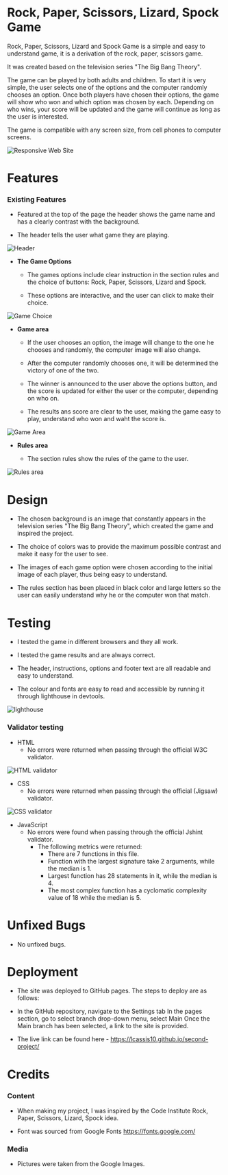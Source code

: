 # Rock, Paper, Scissors, Lizard, Spock Game

Rock, Paper, Scissors, Lizard and Spock Game is a simple and easy to understand game, it is a derivation of the rock, paper, scissors game.

It was created based on the television series "The Big Bang Theory".

The game can be played by both adults and children. To start it is very simple, the user selects one of the options and the computer randomly chooses an option. Once both players have chosen their options, the game will show who won and which option was chosen by each. Depending on who wins, your score will be updated and the game will continue as long as the user is interested.

The game is compatible with any screen size, from cell phones to computer screens.

![Responsive Web Site](../second-project/assets/image/screenshots/responsive%20design.JPG)

# Features

### Existing Features

- Featured at the top of the page the header shows the game name and has a clearly contrast with the background.

- The header tells the user what game they are playing.

![Header](../second-project/assets/image/screenshots/header.JPG)

- __The Game Options__

    - The games options include clear instruction in the section rules and the choice of buttons: Rock, Paper, Scissors, Lizard and Spock. 

    - These options are interactive, and the user can click to make their choice.

![Game Choice](../second-project/assets/image/screenshots/buttons.JPG)

- __Game area__

    - If the user chooses an option, the image will change to the one he chooses and randomly, the computer image will also change.

    - After the computer randomly chooses one, it will be determined the victory of one of the two.

    - The winner is announced to the user above the options button, and the score is updated for either the user or the computer, depending on who on.

    - The results ans score are clear to the user, making the game easy to play, understand who won and waht the score is.

![Game Area](../second-project/assets/image/screenshots/game-area.JPG)

- __Rules area__

     - The section rules show the rules of the game to the user.

![Rules area](../second-project/assets/image/screenshots/rules.JPG)

# Design

- The chosen background is an image that constantly appears in the television series "The Big Bang Theory", which created the game and inspired the project.

- The choice of colors was to provide the maximum possible contrast and make it easy for the user to see.

- The images of each game option were chosen according to the initial image of each player, thus being easy to understand.

- The rules section has been placed in black color and large letters so the user can easily understand why he or the computer won that match.

# Testing

- I tested the game in different browsers and they all work.   

- I tested the game results and are always correct.

- The header, instructions, options and footer text are all readable and easy to understand.

- The colour and fonts are easy to read and accessible by running it through lighthouse in devtools.

![lighthouse](../second-project/assets/image/screenshots/lighthouse.JPG)

### Validator testing

- HTML
    - No errors were returned when passing through the official W3C validator.

![HTML validator](../second-project/assets/image/screenshots/HTML%20validator.JPG)

- CSS
    - No errors were returned when passing through the official (Jigsaw) validator.

![CSS validator](../second-project/assets/image/screenshots/CSS%20validator.JPG)

- JavaScript
    - No errors were found when passing through the official Jshint validator.
        - The following metrics were returned:
            - There are 7 functions in this file.
            - Function with the largest signature take 2 arguments, while the median is 1.
            - Largest function has 28 statements in it, while the median is 4.
            - The most complex function has a cyclomatic complexity value of 18 while the median is 5.

# Unfixed Bugs

- No unfixed bugs.

# Deployment

- The site was deployed to GitHub pages. The steps to deploy are as follows:

- In the GitHub repository, navigate to the Settings tab In the pages section, go to select branch drop-down menu, select Main Once the Main branch has been selected, a link to the site is provided.

- The live link can be found here - https://lcassis10.github.io/second-project/

# Credits

 ### Content

  - When making my project, I was inspired by the Code Institute Rock, Paper, Scissors, Lizard, Spock idea.

  - Font was sourced from Google Fonts https://fonts.google.com/

 ### Media

  - Pictures were taken from the Google Images.

